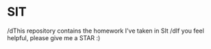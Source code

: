 # SIT
/dThis repository contains the homework I've taken in SIt
/dIf you feel helpful, please give me a STAR :)
